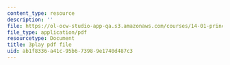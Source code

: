 ```yaml
---
content_type: resource
description: ''
file: https://ol-ocw-studio-app-qa.s3.amazonaws.com/courses/14-01-principles-of-microeconomics-fall-2018/ab1f8336a41c95b673989e1740d487c3_ufrYzoR_4xE.pdf
file_type: application/pdf
resourcetype: Document
title: 3play pdf file
uid: ab1f8336-a41c-95b6-7398-9e1740d487c3
---
```

